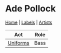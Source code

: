 # Ade Pollock

[Home](../index.md) | [Labels](../labels.md) | [Artists](../artists.md)

| Act | Role |
|---|---|
| [Uniforms](uniforms.md) | Bass |
